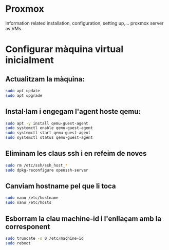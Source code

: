 # Proxmox
Information related installation, configuration, setting up,... proxmox server as VMs

# Configurar màquina virtual inicialment

## Actualitzam la màquina:
```bash
sudo apt update
sudo apt upgrade
```

## Instal·lam i engegam l'agent hoste qemu:
```bash
sudo apt -y install qemu-guest-agent
sudo systemctl enable qemu-guest-agent
sudo systemctl start qemu-guest-agent
sudo systemctl status qemu-guest-agent
```

## Eliminam les claus ssh i en refeim de noves
```bash
sudo rm /etc/ssh/ssh_host_*
sudo dpkg-reconfigure openssh-server
```

## Canviam hostname pel que li toca
```bash
sudo nano /etc/hostname 
sudo nano /etc/hosts 
```

## Esborram la clau machine-id i l'enllaçam amb la corresponent
```bash
sudo truncate -s 0 /etc/machine-id
sudo reboot
```


